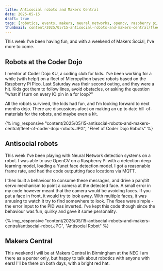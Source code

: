 ```yaml
---
title: Antisocial robots and Makers Central
date: 2025-05-15
draft: true
tags: [robotics, events, makers, neural networks, opencv, raspberry pi, raspberry pi pico]
thumbnail: content/2025/05/15-antisocial-robots-and-makers-central/fleet-of-coder-dojo-robots.JPG
---
```

This week I've been having fun, and with a weekend of Makers Social, I've more to come.

## Robots at the Coder Dojo

I mentor at Coder Dojo KU, a coding club for kids.
I've been working for a while (with help!) on a fleet of Micropython based robots based on the Raspberry Pi Pico.
Last Saturday was their second outing, and they were a hit.
Kids got them to follow lines, avoid obstacles, or asking the question "what if I turn on every IO pin in a for loop?"

All the robots survived, the kids had fun, and I'm looking forward to next months dojo.
There are discussions afoot on making an up to date bill-of-materials for the robots, and maybe even a kit.

{% img_responsive "content/2025/05/15-antisocial-robots-and-makers-central/fleet-of-coder-dojo-robots.JPG", "Fleet of Coder Dojo Robots" %}

## Antisocial robots

This week I've been playing with Neural Network detection systems on a robot.
I was able to use OpenCV on a Raspberry Pi with a detection deep learning model, loading a Yunet face detection model.
I got a reasonable frame rate, and had the code outputting face locations via MQTT.

I then built a behaviour to consume these messages, and drive a pan/tilt servo mechanism to point a camera at the detected face.
A small error in my code however meant that the camera would be avoiding faces.
If you put a face in front, it would try to look away.
With multiple faces, it was amusing to watch it try to find somewhere to look.
The fixes were simple - the error input to the PID was inverted.
I've kept this code though since the behaviour was fun, quirky and gave it some personality.

{% img_responsive "content/2025/05/15-antisocial-robots-and-makers-central/antisocial-robot.JPG", "Antisocial Robot" %}

## Makers Central

This weekend I will be at Makers Central in Birmingham at the NEC
I am there as a punter only, but happy to talk about robotics with anyone with ears!
I'll be there on both days, with a bright red hat.
